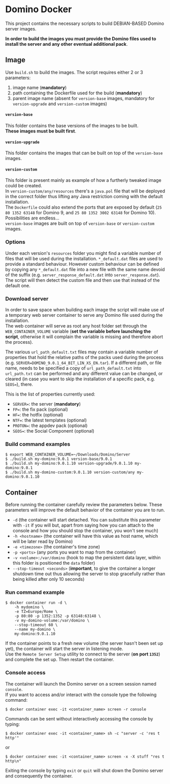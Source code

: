 # Domino Docker
This project contains the necessary scripts to build DEBIAN-BASED Domino server images.

**In order to build the images you must provide the Domino files used to install the server and any other eventual additional pack**.

## Image
Use `build.sh` to build the images. The script requires either 2 or 3 parameters:

1. image name (**mandatory**)
2. path containing the Dockerfile used for the build (**mandatory**)
3. parent image name (absent for `version-base` images, mandatory for `version-upgrade` and `version-custom` images)

#### `version-base`
This folder contains the base versions of the images to be built.  
**These images must be built first**.

#### `version-upgrade`
This folder contains the images that can be built on top of the `version-base` images.

#### `version-custom`
This folder is present mainly as example of how a furtherly tweaked image could be created.  
In `version-custom/any/resources` there's a `java.pol` file that will be deployed in the correct folder thus lifting any Java restriction coming with the default installation.  
The `Dockerfile` could also extend the ports that are exposed by default (`25 80 1352 63148` for Domino 9, and `25 80 1352 3002 63148` for Domino 10). Possibilities are endless...   
`version-base` images are built on top of `version-base` or `version-custom` images.

### Options
Under each version's `resources` folder you might find a variable number of files that will be used during the installation.
`*_default.dat` files are used to provide a standard behaviour. However custom behaviour can be defined by copying any `*_default.dat` file into a new file with the same name devoid of the suffix (e.g. `server_response_default.dat` into `server_response.dat`). The script will then detect the custom file and then use that instead of the default one.

### Download server
In order to save space when building each image the script will make use of a temporary web server container to serve any Domino file used during the installation.  
The web container will serve as root any host folder set through the `WEB_CONTAINER_VOLUME` variable (**set the variable before launching the script**, otherwise it will complain the variable is missing and therefore abort the process).

The various `url_path_default.txt` files may contain a variable number of properties that hold the relative paths of the packs used during the process (e.g. `SERVER=DOMINO_9.0.1_64_BIT_LIN_XS_EN.tar`). If a different path, or file name, needs to be specified a copy of `url_path_default.txt` into `url_path.txt` can be performed and any different value can be changed, or cleared (in case you want to skip the installation of a specific pack, e.g. `SEOS=`), there.

This is the list of properties currently used:

* `SERVER=`: the server (**mandatory**)
* `FP=`: the fix pack (optional)
* `HF=`: the hotfix (optional)
* `NTF=`: the latest templates (optional)
* `PROTON=`: the appdev pack (optional)
* `SEOS=`: the Social Component (optional)

### Build command examples
```
$ export WEB_CONTAINER_VOLUME=~/Downloads/Domino/Server
$ ./build.sh my-domino:9.0.1 version-base/9.0.1
$ ./build.sh my-domino:9.0.1.10 version-upgrade/9.0.1.10 my-domino:9.0.1
$ ./build.sh my-domino-custom:9.0.1.10 version-custom/any my-domino:9.0.1.10
```

## Container
Before running the container carefully review the parameters below. These parameters will improve the default behavior of the container you are to run.

* `-d` (the container will start detached. You can substitute this parameter with `-it` if you will but, apart from saying how you can attach to the console and how you should stop the container, you won't see much)
* `-h <hostname>` (the container will have this value as host name, which will be later read by Domino)
* `-e <timezone>` (the container's time zone)
* `-p <ports>` (any ports you want to map from the container)
* `-v <volume>:/var/domino` (hook to map the persistent data layer, within this folder is positioned the `data` folder)
* `--stop-timeout <seconds>` (**important**, to give the container a longer shutdown time out thus allowing the server to stop gracefully rather than being killed after only 10 seconds)

### Run command example
```
$ docker container run -d \
    -h mydomino \
    -e TZ=Europe/Rome \
    -p 80:80 -p 1352:1352 -p 63148:63148 \
    -v my-domino-volume:/var/domino \
    --stop-timeout 60 \
    --name my-domino \
    my-domino:9.0.1.10
```

If the container points to a fresh new volume (the server hasn't been set up yet), the container will start the server in listening mode.  
Use the `Remote Server Setup` utility to connect to the server (**on port `1352`**) and complete the set up. Then restart the container.

### Console access
The container will launch the Domino server on a screen session named `console`.  
If you want to access and/or interact with the console type the following command:

```
$ docker container exec -it <container_name> screen -r console
```

Commands can be sent without interactively accessing the console by typing:

```
$ docker container exec -it <container_name> sh -c "server -c 'res t http'"
```
or
```
$ docker container exec -it <container_name> screen -x -X stuff "res t http\n"
```

Exiting the console by typing `exit` or `quit` will shut down the Domino server and consequently the container.
